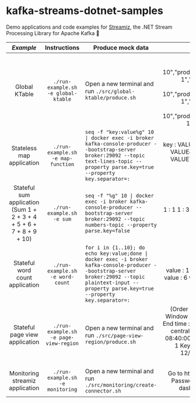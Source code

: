 # kafka-streams-dotnet-samples

Demo applications and code examples for [Streamiz](https://github.com/LGouellec/kafka-streams-dotnet), the .NET Stream Processing Library for Apache Kafka 🚀

|                              **_Example_**                             |           **Instructions**           | **Produce mock data**                                                                                                                                                                                 |                                                                                                                                                            **Expected**                                                                                                                                                            |                             **Comment**                             |
|:----------------------------------------------------------------------:|:------------------------------------:|-------------------------------------------------------------------------------------------------------------------------------------------------------------------------------------------------------|:----------------------------------------------------------------------------------------------------------------------------------------------------------------------------------------------------------------------------------------------------------------------------------------------------------------------------------:|:-------------------------------------------------------------------:|
| Global KTable                                                          | `./run-example.sh -e global-ktable`    | Open a new terminal and run `./src/global-ktable/produce.sh`                                                                                                                                            | (Order can differed) 2 : {"productName":"iPhone 10","productId":1,"customerName":"Customer 1","customerId":1,"orderId":2} 3 : {"productName":"iPhone 10","productId":1,"customerName":"Customer 1","customerId":1,"orderId":3} 1 : {"productName":"iPhone 10","productId":1,"customerName":"Customer 1","customerId":1,"orderId":1 | #globalKtable #stateful #joinStreamGlobalKTable                     |
| Stateless map application                                              | `./run-example.sh -e map-function`     | `seq -f "key:value%g" 10 \| docker exec -i broker kafka-console-producer --bootstrap-server broker:29092 --topic text-lines-topic --property parse.key=true --property key.separator=:`                 | key : VALUE1 key : VALUE2 key : VALUE3  key : VALUE4  key : VALUE5 key : VALUE6 key : VALUE7  key : VALUE8  key : VALUE9   key : VALUE10                                                                                                                                                                                           | #stateless #map #map-values                                         |
| Stateful sum application (Sum 1 + 2 + 3 + 4 + 5  + 6 + 7 + 8 + 9 + 10) | `./run-example.sh -e sum`              | `seq -f "%g" 10 \| docker exec -i broker kafka-console-producer --bootstrap-server broker:29092 --topic numbers-topic --property parse.key=false`                                                       | 1 : 1 1 : 3 1 : 6 1 : 10 1 : 15 1 : 21 1 : 28 1 : 36 1 : 45 1 : 55                                                                                                                                                                                                                                                                 | #sum #stateful #reduce #groupBy                                     |
| Stateful word count application                                        | `./run-example.sh -e word-count`       | `for i in {1..10}; do echo key:value;done \| docker exec -i broker kafka-console-producer --bootstrap-server broker:29092 --topic plaintext-input --property parse.key=true --property key.separator=:` | value : 1 value : 2 value : 3 value : 4 value : 5 value : 6 value : 7 value : 8 value : 9 value : 10                                                                                                                                                                                                                               | #count #stateful #flatMapValues #groupBy                            |
| Stateful page view application                                         | `./run-example.sh -e page-view-region` | Open a new terminal and run `./src/page-view-region/produce.sh`                                                                                                                                         | (Order and time can differed) Key : france Window : Start time : 12/07/2022 08:40:00 \| End time : 12/07/2022 08:45:00  : 1 Key : usa-central Window : Start time : 12/07/2022 08:40:00 \| End time : 12/07/2022 08:45:00  : 1 Key : usa-west Window : Start time : 12/07/2022 08:40:00 \| End time : 12/07/2022 08:45:00  : 1     | #join #leftJoin #stateful #AVRO #windowing                          |
| Monitoring streamiz application                                        | `./run-example.sh -e monitoring`       | Open a new terminal and run `./src/monitoring/create-connector.sh`                                                                                                                                      | Go to http://localhost:3000 (Login : admin / Password : password). Visit the Streamiz dashboard present in the collection                                                                                                                                                                                                          | #monitoring #openTelemetry #prometheus #grafana #streamizDashboard  |